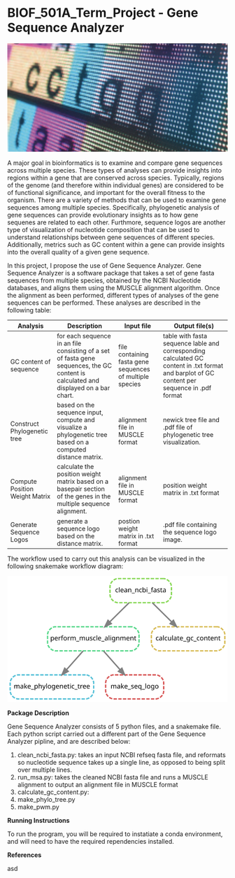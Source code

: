 # BIOF_501A_Term_Project - Gene Sequence Analyzer

![Test Image 4](https://github.com/neerapatadia/BIOF_501A_Term_Project/blob/main/images/Screen%20Shot%202021-12-01%20at%204.07.51%20PM.png)

A major goal in bioinformatics is to examine and compare gene sequences across multiple species. These types of analyses can provide insights into regions within a gene that are conserved across species. Typically, regions of the genome (and therefore within individual genes) are considered to be of functional significance, and important for the overall fitness to the organism. There are a variety of methods that can be used to examine gene sequences among multiple species. Specifically, phylogenetic analysis of gene sequences can provide evolutionary insights as to how gene sequenes are related to each other. Furthmore, sequence logos are another type of visualization of nucleotide composition that can be used to understand relationships between gene sequences of different species. Additionally, metrics such as GC content within a gene can provide insights into the overall quality of a given gene sequence.

In this project, I propose the use of Gene Sequence Analyzer. Gene Sequence Analyzer is a software package that takes a set of gene fasta sequences from multiple species, obtained by the NCBI Nucleotide databases, and aligns them using the MUSCLE alignment algorithm. Once the alignment as been performed, different types of analyses of the gene sequences can be performed. These analyses are described in the following table:

Analysis      | Description  | Input file | Output file(s)
------------- | -------------|------------|-------------
GC content of sequence  | for each sequence in an file consisting of a set of fasta gene sequences, the GC content is calculated and displayed on a bar chart.  | file containing fasta gene sequences of multiple species| table with fasta sequence lable and corresponding calculated GC content in .txt format and barplot of GC content per sequence in .pdf format
Construct Phylogenetic tree  | based on the sequence input, compute and visualize a phylogenetic tree based on a computed distance matrix.  | alignment file in MUSCLE format| newick tree file and .pdf file of phylogenetic tree visualization.
Compute Position Weight Matrix| calculate the position weight matrix based on a basepair section of the genes in the multiple sequence alignment. | alignment file in MUSCLE format | position weight matrix in .txt format
Generate Sequence Logos | generate a sequence logo based on the distance matrix. | postion weight matrix in .txt format| .pdf file containing the sequence logo image.

The workflow used to carry out this analysis can be visualized in the following snakemake workflow diagram:

![Test Image 5](https://github.com/neerapatadia/BIOF_501A_Term_Project/blob/main/images/dag.svg)


**Package Description**

Gene Sequence Analyzer consists of 5 python files, and a snakemake file. Each python script carried out a different part of the Gene Sequence Analyzer pipline, and are described below:

1. clean_ncbi_fasta.py: takes an input NCBI refseq fasta file, and reformats so nucleotide sequence takes up a single line, as opposed to being split over multiple lines.
2. run_msa.py: takes the cleaned NCBI fasta file and runs a MUSCLE alignment to output an alignment file in MUSCLE format
3. calculate_gc_content.py:
4. make_phylo_tree.py
5. make_pwm.py

**Running Instructions**

To run the program, you will be required to instatiate a conda environment, and will need to have the required rependencies installed.

**References**

asd
